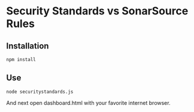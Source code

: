 # Security Standards vs SonarSource Rules

## Installation

```
npm install
```

## Use

```
node securitystandards.js
```
And next open dashboard.html with your favorite internet browser.
